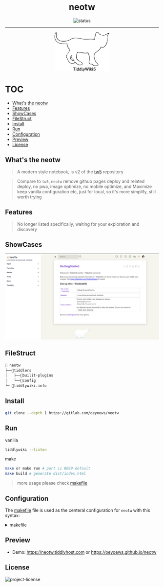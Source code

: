 <div align="center">

<h1>neotw</h1>

<img src="https://img.shields.io/badge/status-ing-blueviolet.svg?style=flat-square&logo=Chakra-Ui&color=90E59A&logoColor=green" alt="status" >

<hr>

<img src="./images/white-vanilla.png" height=128 alt="cat(gitlab not support
preview repo svg?)">

</div>

# TOC

<!-- toc -->

- [What's the neotw](#whats-the-neotw)
- [Features](#features)
- [ShowCases](#showcases)
- [FileStruct](#filestruct)
- [Install](#install)
- [Run](#run)
- [Configuration](#configuration)
- [Preview](#preview)
- [License](#license)

<!-- tocstop -->

## What's the neotw

> A modern style notebook, is v2 of the [tw5](https://github.com/oeyoews/tw5) repository

> Compare to `tw5`, `neotw` remove github pages deploy and related deploy, no pwa, image optimize, no mobile
> optimize, and Maximize keep vanilla configuration etc, just for local, so it's more simplify, still worth trying

## Features

> No longer listed specifically, waiting for your exploration and discovery

## ShowCases

<img src="images/02.png"/>

## FileStruct

```bash
📁 neotw
├──📁tiddlers
│   ├──📁builit-plugins
│   └──📁config
└─ 📝tiddlywiki.info
```

## Install

```bash
git clone --depth 1 https://gitlab.com/oeyoews/neotw
```

## Run

vanilla

```bash
tiddlywiki --listen
```

make

```bash
make or make run # port is 8099 default
make build # generate dist/index.html
```

> more usage please check [makefile](makefile)

## Configuration

The [makefile](makefile) file is used as the centeral configuration for `neotw`
with this syntax:

<details>
  <summary>makefile</summary>

```makefile
# options
PACKAGE = "TiddlyWiki5"
PKGNAME = "neotw"
CMD = @tiddlywiki
OUTPUTDIR = public
PORT = 8099
USERNAME = $(USER)
HOST = "0.0.0.0"
SERVICECMD = "systemctl"
SERVICETEMPLATEFILE = "neotw-template.service"
SERVICEFILE = "neotw-user.service"
SERVICETARGETFILE = "$(HOME)/.config/systemd/user/$(SERVICEFILE)"
NEOTWBIN = "$(HOME)/.local/bin/$(PKGNAME)"
neotwdir-user= "$(PWD)"

# adjust os, just test on linux
ifeq ($(shell uname),Linux)
	PLATFORM="🐧 Linux"
else
	PLATFORM="😭 Not supported"
endif

# startup tiddlywiki
run:
	@echo "ℹ️  Your current OS is $(PLATFORM) \
		🚀 startup $(PACKAGE)"
	$(CMD) --listen port=$(PORT) anon-username=$(USERNAME) 2>&1 &
# startup to the world
run-to-the-world:
	@echo "👋 startup $(PACKAGE) to the world"
	$(CMD) --listen port=$(PORT) anon-username=$(USERNAME) host=$(HOST)
# generate index.html(support subwiki, but not build html no include subwiki)
# note: because use make, so can't read this `tiddlywiki` cmd from current project, recommend install tiddlywiki global, likw `yarn global add tiddlywiki`
build:
	@make clean
	@echo 🛺 cleaned StoryList
	@mkdir public
	@cp -r tiddlers/ tiddlywiki.info public/
	@rm  -rf public/tiddlers/subwiki public/tiddlers/gtd/ public/tiddlers/trashbin
	$(CMD) public --output dist/ --build index
	@echo "🎉 generated index.html"
# install service
install:
	@echo "tiddlywiki --listen anon-username='anonymous'" > $(NEOTWBIN)
	@chmod +x ~/.local/bin/$(PKGNAME)
	@echo "🎉 installed neotw"
install-service:
	@cp $(SERVICETEMPLATEFILE) $(SERVICEFILE)
	@sed -i "s#neotwdir#$(neotwdir-user)#" $(SERVICEFILE)
	@mv $(SERVICEFILE) $(SERVICETARGETFILE)
	@echo "🎉 $(SERVICETARGETFILE) file has installed"
# changed
reload-service:
	$(SERVICECMD) --user daemon-reload
# use hight color
# maybe should start byhand firstly
enable:
	$(SERVICECMD) enable --user $(SERVICEFILE)
disable:
	$(SERVICECMD) disable --user $(SERVICEFILE)
status:
	$(SERVICECMD) status --user $(SERVICEFILE)
start:
	$(SERVICECMD) start --user $(SERVICEFILE)
	@echo "$(SERVICEFILE) has started, Click this address https://127.0.0.1:$(PORT) to open"
	@make status
restart:
	$(SERVICECMD) restart --user $(SERVICEFILE)
	@echo "$(SERVICEFILE) has restared, Click this address https://127.0.0.1:$(PORT) to open"
	@make status
stop:
	$(SERVICECMD) stop --user $(SERVICEFILE)
	@echo $(SERVICEFILE) has stopped
uninstall:
	rm -i $(NEOTWBIN)
	@echo "👋 $(NEOTWBIN) file has uninstalled"
# uninstall service
uninstall-service:
	@rm -f -i $(SERVICETARGETFILE);
	@echo "👋 $(SERVICETARGETFILE) file has removed"

# clean
.PHONY: clean
clean:
	@rm -rf \
		$(OUTPUTDIR) \
		tiddlers/*__StoryList*.tid
```

</details>

## Preview

- Demo: https://neotw.tiddlyhost.com or https://oeyoews.github.io/neotw

## License

<img src="https://img.shields.io/badge/License-MIT-blueviolet.svg?style=flat-square&color=blue" alt="project-license">
